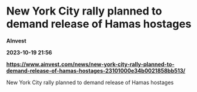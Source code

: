 # New York City rally planned to demand release of Hamas hostages
**AInvest**

**2023-10-19 21:56**

**https://www.ainvest.com/news/new-york-city-rally-planned-to-demand-release-of-hamas-hostages-23101000e34b0021858bb513/**

New York City rally planned to demand release of Hamas hostages